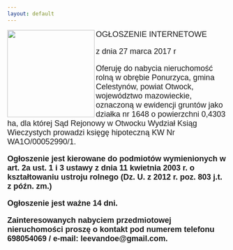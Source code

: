 ```yaml
---
layout: default
---
```

<img src="{{site.baseurl}}\articles\pictures\465.oglos.jpg" align=left width="200"><!--0-->
<p style="margin: 0px 0px 18px; font-size: 18px; font-family: Helvetica;">OGŁOSZENIE INTERNETOWE</p>
<p style="margin: 0px 0px 18px; font-size: 18px; font-family: Helvetica;">z dnia 27 marca 2017 r</p>
<p style="margin: 0px 0px 18px; font-size: 18px; font-family: Helvetica;">Oferuję do nabycia nieruchomość rolną w obrębie Ponurzyca, gmina Celestynów, powiat Otwock, województwo mazowieckie, oznaczoną w ewidencji gruntów jako działka nr 1648 o powierzchni 0,4303 ha, dla której Sąd Rejonowy w Otwocku Wydział Ksiąg Wieczystych prowadzi księgę hipoteczną KW Nr WA1O/00052990/1.</p>
<p style="margin: 0px 0px 18px; font-size: 18px; font-family: Helvetica;"><b>Ogłoszenie jest kierowane do podmiotów wymienionych w art. 2a ust. 1 i 3 ustawy z dnia 11 kwietnia 2003 r. o kształtowaniu ustroju rolnego (Dz. U. z 2012 r. poz. 803 j.t. z późn. zm.)</b></p>
<p style="margin: 0px 0px 18px; font-size: 18px; font-family: Helvetica;"><b>Ogłoszenie jest ważne 14 dni.</b></p>
<p style="margin: 0px 0px 18px; font-size: 18px; font-family: Helvetica;"><b>Zainteresowanych nabyciem przedmiotowej nieruchomości proszę o kontakt pod numerem telefonu 698054069 / e-mail: leevandoe@gmail.com.</b></p>